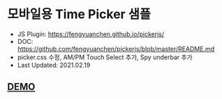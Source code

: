 <h1>모바일용 Time Picker 샘플</h1>
<section class="container">
  <ul>
    <li>
      JS Plugin: <a href="https://fengyuanchen.github.io/pickerjs/" traget="_blank">https://fengyuanchen.github.io/pickerjs/</a>
    </li>
    <li>
      DOC: <a href="https://github.com/fengyuanchen/pickerjs/blob/master/README.md" target="_blank">https://github.com/fengyuanchen/pickerjs/blob/master/README.md</a>
    </li>
    <li>
      picker.css 수정, AM/PM Touch Select 추가, Spy underbar 추가
    </li>
    <li>
      Last Updated: 2021.02.19
    </li>
  </ul>
</section>

<h2><a href="https://chaney-space.github.io/timepicker.html" target="_blank">DEMO</a></h2>